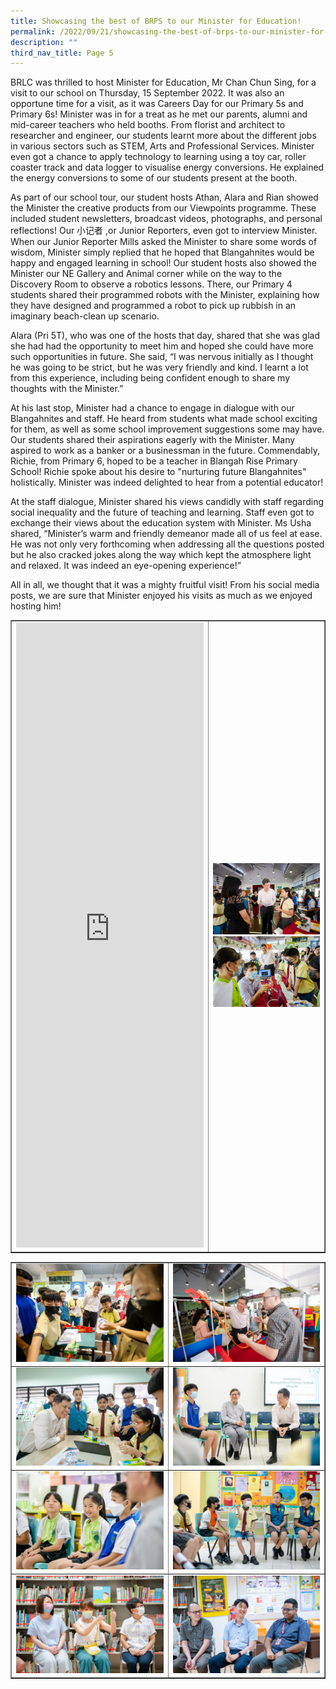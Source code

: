 ```yaml
---
title: Showcasing the best of BRPS to our Minister for Education!
permalink: /2022/09/21/showcasing-the-best-of-brps-to-our-minister-for-education/
description: ""
third_nav_title: Page 5
---
```

<p>BRLC was thrilled to host Minister for Education, Mr Chan Chun Sing, for a visit to our school on Thursday, 15 September 2022. It was also an opportune time for a visit, as it was Careers Day for our Primary 5s and Primary 6s! Minister was in for a treat as he met our parents, alumni and mid-career teachers who held booths. From florist and architect to researcher and engineer, our students learnt more about the different jobs in various sectors such as STEM, Arts and Professional Services. Minister even got a chance to apply technology to learning using a toy car, roller coaster track and data logger to visualise energy conversions. He explained the energy conversions to some of our students present at the booth.</p>
<p>As part of our school tour, our student hosts Athan, Alara and Rian showed the Minister the creative products from our Viewpoints programme. These included student newsletters, broadcast videos, photographs, and personal reflections! Our 小记者 ,or Junior Reporters, even got to interview Minister. When our Junior Reporter Mills asked the Minister to share some words of wisdom, Minister simply replied that he hoped that Blangahnites would be happy and engaged learning in school! Our student hosts also showed the Minister our NE Gallery and Animal corner while on the way to the Discovery Room to observe a robotics lessons. There, our Primary 4 students shared their programmed robots with the Minister, explaining how they have designed and programmed a robot to pick up rubbish in an imaginary beach-clean up scenario.</p>
<p>Alara (Pri 5T), who was one of the hosts that day, shared that she was glad she had had the opportunity to meet him and hoped she could have more such opportunities in future. She said, “I was nervous initially as I thought he was going to be strict, but he was very friendly and kind. I learnt a lot from this experience, including being confident enough to share my thoughts with the Minister.”</p>
<p>At his last stop, Minister had a chance to engage in dialogue with our Blangahnites and staff. He heard from students what made school exciting for them, as well as some school improvement suggestions some may have. Our students shared their aspirations eagerly with the Minister. Many aspired to work as a banker or a businessman in the future. Commendably, Richie, from Primary 6, hoped to be a teacher in Blangah Rise Primary School! Richie spoke about his desire to "nurturing future Blangahnites" holistically. Minister was indeed delighted to hear from a potential educator!</p>
<p>At the staff dialogue, Minister shared his views candidly with staff regarding social inequality and the future of teaching and learning. Staff even got to exchange their views about the education system with Minister. Ms Usha shared, “Minister’s warm and friendly demeanor made all of us feel at ease. He was not only very forthcoming when addressing all the questions posted but he also cracked jokes along the way which kept the atmosphere light and relaxed. It was indeed an eye-opening experience!”</p>
<p>All in all, we thought that it was a mighty fruitful visit! From his social media posts, we are sure that Minister enjoyed his visits as much as we enjoyed hosting him!</p>
<table style="border-collapse: collapse; width: 100%;" border="1">
<tbody>
<tr>
<td style="width: 20%;"><iframe src="https://www.facebook.com/plugins/video.php?href=https%3A%2F%2Fwww.facebook.com%2FChanChunSing.SG%2Fvideos%2F1098111767502663%2F&amp;width=500&amp;show_text=true&amp;height=1099&amp;appId" width="300" height="1000" frameborder="0" scrolling="no" allowfullscreen="allowfullscreen" data-mce-fragment="1"></iframe></td>
<td style="width: 80%;"><img src="/images/mins1.jpg"><br><img src="/images/mins2.jpg"></td>
</tr>
</tbody>
</table>
<table style="border-collapse: collapse; width: 100%;" border="1">
<tbody>
<tr>
<td style="width: 50%;"><img src="/images/mins3.jpg"></td>
<td style="width: 50%;"><img src="/images/mins4.jpg"></td>
</tr>
<tr>
<td style="width: 50%;"><img src="/images/mins5.jpg"></td>
<td style="width: 50%;"><img src="/images/mins6.jpg"></td>
</tr>
<tr>
<td style="width: 50%;"><img src="/images/mins7.jpg"></td>
<td style="width: 50%;"><img src="/images/mins8.jpg"></td>
</tr>
<tr>
<td style="width: 50%;"><img src="/images/mins9.jpg"></td>
<td style="width: 50%;"><img src="/images/mins10.jpg"></td>
</tr>
</tbody>
</table>